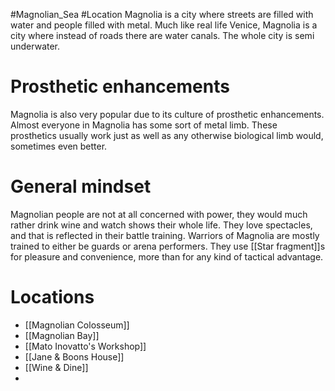 #Magnolian_Sea #Location 
Magnolia is a city where streets are filled with water and people filled with metal. Much like real life Venice, Magnolia is a city where instead of roads there are water canals. The whole city is semi underwater. 
# Prosthetic enhancements
Magnolia is also very popular due to its culture of prosthetic enhancements. Almost everyone in Magnolia has some sort of metal limb. These prosthetics usually work just as well as any otherwise biological limb would, sometimes even better. 
# General mindset
Magnolian people are not at all concerned with power, they would much rather drink wine and watch shows their whole life. They love spectacles, and that is reflected in their battle training. Warriors of Magnolia are mostly trained to either be guards or arena performers. They use [[Star fragment]]s for pleasure and convenience, more than for any kind of tactical advantage. 
# Locations
- [[Magnolian Colosseum]]
- [[Magnolian Bay]]
- [[Mato Inovatto's Workshop]]
- [[Jane & Boons House]]
- [[Wine & Dine]]
- 
